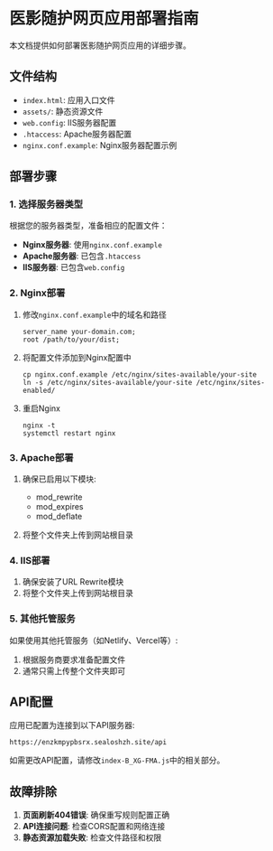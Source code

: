 # 医影随护网页应用部署指南

本文档提供如何部署医影随护网页应用的详细步骤。

## 文件结构

- `index.html`: 应用入口文件
- `assets/`: 静态资源文件
- `web.config`: IIS服务器配置
- `.htaccess`: Apache服务器配置
- `nginx.conf.example`: Nginx服务器配置示例

## 部署步骤

### 1. 选择服务器类型

根据您的服务器类型，准备相应的配置文件：

- **Nginx服务器**: 使用`nginx.conf.example`
- **Apache服务器**: 已包含`.htaccess`
- **IIS服务器**: 已包含`web.config`

### 2. Nginx部署

1. 修改`nginx.conf.example`中的域名和路径
   ```
   server_name your-domain.com;
   root /path/to/your/dist;
   ```

2. 将配置文件添加到Nginx配置中
   ```
   cp nginx.conf.example /etc/nginx/sites-available/your-site
   ln -s /etc/nginx/sites-available/your-site /etc/nginx/sites-enabled/
   ```

3. 重启Nginx
   ```
   nginx -t
   systemctl restart nginx
   ```

### 3. Apache部署

1. 确保已启用以下模块:
   - mod_rewrite
   - mod_expires
   - mod_deflate

2. 将整个文件夹上传到网站根目录

### 4. IIS部署

1. 确保安装了URL Rewrite模块
2. 将整个文件夹上传到网站根目录

### 5. 其他托管服务

如果使用其他托管服务（如Netlify、Vercel等）:

1. 根据服务商要求准备配置文件
2. 通常只需上传整个文件夹即可

## API配置

应用已配置为连接到以下API服务器:
```
https://enzkmpypbsrx.sealoshzh.site/api
```

如需更改API配置，请修改`index-B_XG-FMA.js`中的相关部分。

## 故障排除

1. **页面刷新404错误**: 确保重写规则配置正确
2. **API连接问题**: 检查CORS配置和网络连接
3. **静态资源加载失败**: 检查文件路径和权限 